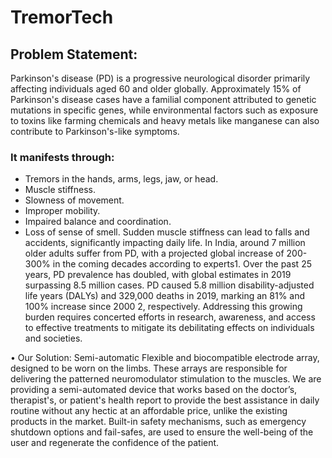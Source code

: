 # TremorTech

## Problem Statement:
Parkinson's disease (PD) is a progressive neurological disorder primarily affecting individuals aged 60 and older globally. Approximately 15% of Parkinson's disease cases have a familial component attributed to genetic mutations in specific genes, while environmental factors such as exposure to toxins like farming chemicals and heavy metals like manganese can also contribute to Parkinson's-like symptoms. 
### It manifests through:
- Tremors in the hands, arms, legs, jaw, or head.
- Muscle stiffness.
- Slowness of movement.
- Improper mobility.
- Impaired balance and coordination.
- Loss of sense of smell.
        Sudden muscle stiffness can lead to falls and accidents, significantly impacting daily life. In India, around 7 million older adults suffer from PD, with a projected global increase of 200-300% in the coming decades according to experts1. Over the past 25 years, PD prevalence has doubled, with global estimates in 2019 surpassing 8.5 million cases. PD caused 5.8 million disability-adjusted life years (DALYs) and 329,000 deaths in 2019, marking an 81% and 100% increase since 2000 2, respectively. Addressing this growing burden requires concerted efforts in research, awareness, and access to effective treatments to mitigate its debilitating effects on individuals and societies.


•	Our Solution:
Semi-automatic Flexible and biocompatible electrode array, designed to be worn on the limbs. These arrays are responsible for delivering the patterned neuromodulator stimulation to the muscles. We are providing a semi-automated device that works based on the doctor’s, therapist's, or patient's health report to provide the best assistance in daily routine without any hectic at an affordable price, unlike the existing products in the market. Built-in safety mechanisms, such as emergency shutdown options and fail-safes, are used to ensure the well-being of the user and regenerate the confidence of the patient.
